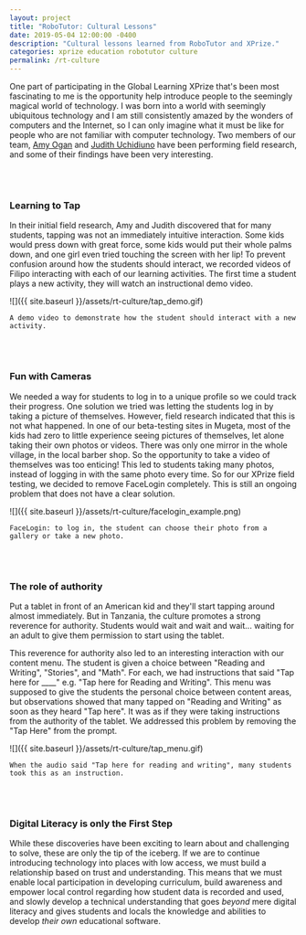 ```yaml
---
layout: project
title: "RoboTutor: Cultural Lessons"
date: 2019-05-04 12:00:00 -0400
description: "Cultural lessons learned from RoboTutor and XPrize."
categories: xprize education robotutor culture
permalink: /rt-culture
---
```


One part of participating in the Global Learning XPrize that's been most fascinating to me is the opportunity help introduce people to the seemingly magical world of technology. I was born into a world with seemingly ubiquitous technology and I am still consistently amazed by the wonders of computers and the Internet, so I can only imagine what it must be like for people who are not familiar with computer technology. Two members of our team, [Amy Ogan](https://www.amyogan.com/) and [Judith Uchidiuno](https://judithu.com/) have been performing field research, and some of their findings have been very interesting.

<br><br>

### Learning to Tap
In their initial field research, Amy and Judith discovered that for many students, tapping was not an immediately intuitive interaction.
Some kids would press down with great force, some kids would put their whole palms down, and one girl even tried touching the screen with her lip! To prevent confusion around how the students should interact, we recorded videos of Filipo interacting with each of our learning activities. The first time a student plays a new activity, they will watch an instructional demo video.

![]({{ site.baseurl }}/assets/rt-culture/tap_demo.gif)

`A demo video to demonstrate how the student should interact with a new activity.`

<br><br>
### Fun with Cameras
We needed a way for students to log in to a unique profile so we could track their progress. One solution we tried was letting the students log in by taking a picture of themselves. However, field research indicated that this is not what happened. In one of our beta-testing sites in Mugeta, most of the kids had zero to little experience seeing pictures of themselves, let alone taking their own photos or videos. There was only one mirror in the whole village, in the local barber shop. So the opportunity to take a video of themselves was too enticing! This led to students taking many photos, instead of logging in with the same photo every time. So for our XPrize field testing, we decided to remove FaceLogin completely. This is still an ongoing problem that does not have a clear solution.

![]({{ site.baseurl }}/assets/rt-culture/facelogin_example.png)

`FaceLogin: to log in, the student can choose their photo from a gallery or take a new photo.`

<br><br>
### The role of authority
Put a tablet in front of an American kid and they'll start tapping around almost immediately. But in Tanzania, the culture promotes a strong reverence for authority. Students would wait and wait and wait... waiting for an adult to give them permission to start using the tablet.

This reverence for authority also led to an interesting interaction with our content menu. The student is given a choice between "Reading and Writing", "Stories", and "Math". For each, we had instructions that said "Tap here for ____" e.g. "Tap here for Reading and Writing". This menu was supposed to give the students the personal choice between content areas, but observations showed that many tapped on "Reading and Writing" as soon as they heard "Tap here". It was as if they were taking instructions from the authority of the tablet. We addressed this problem by removing the "Tap Here" from the prompt.

![]({{ site.baseurl }}/assets/rt-culture/tap_menu.gif)

`When the audio said "Tap here for reading and writing", many students took this as an instruction.`

<br><br>
### Digital Literacy is only the First Step
While these discoveries have been exciting to learn about and challenging to solve, these are only the tip of the iceberg. If we are to continue introducing technology into places with low access, we must build a relationship based on trust and understanding. This means that we must enable local participation in developing curriculum, build awareness and empower local control regarding how student data is recorded and used, and slowly develop a technical understanding that goes *beyond* mere digital literacy and gives students and locals the knowledge and abilities to develop *their own* educational software.
